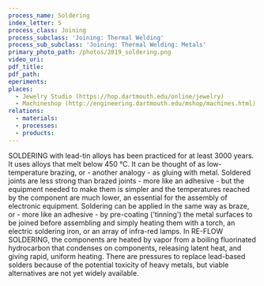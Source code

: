 ```yaml
---
process_name: Soldering
index_letter: S
process_class: Joining
process_subclass: 'Joining: Thermal Welding'
process_sub_subclass: 'Joining: Thermal Welding: Metals'
primary_photo_path: /photos/2019_soldering.png
video_uri:
pdf_title:
pdf_path:
eperiments:
places:
  - Jewelry Studio (https://hop.dartmouth.edu/online/jewelry)
  - Machineshop (http://engineering.dartmouth.edu/mshop/machines.html)
relations:
  - materials:
  - processes:
  - products:
---
```


SOLDERING with lead-tin alloys has been practiced for at least 3000 years. It uses alloys that melt below 450 °C. It can be thought of as low-temperature brazing, or - another analogy - as gluing with metal. Soldered joints are
less strong than brazed joints - more like an adhesive - but the equipment needed to make them is simpler and the temperatures reached by the component are much lower, an essential for the assembly of electronic equipment. Soldering can be applied in the same way as braze, or - more like an adhesive - by pre-coating ('tinning') the metal surfaces to be joined before assembling and simply heating them with a torch, an electric soldering iron, or an array of infra-red lamps. In RE-FLOW SOLDERING, the components are heated by vapor from a boiling fluorinated hydrocarbon that condenses on components, releasing latent heat, and giving rapid, uniform heating. There are pressures to replace lead-based solders because of the potential toxicity of heavy metals, but viable alternatives are not yet widely available.
